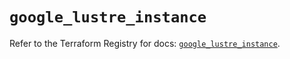 # `google_lustre_instance`

Refer to the Terraform Registry for docs: [`google_lustre_instance`](https://registry.terraform.io/providers/hashicorp/google-beta/6.45.0/docs/resources/google_lustre_instance).
